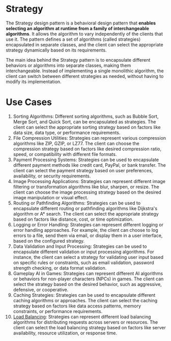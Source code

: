 # Strategy

The Strategy design pattern is a behavioral design pattern that **enables selecting an algorithm at runtime from a family of interchangeable algorithms**. It allows the algorithm to vary independently of the clients that use it. The pattern defines a set of algorithms (called strategies) encapsulated in separate classes, and the client can select the appropriate strategy dynamically based on its requirements.

The main idea behind the Strategy pattern is to encapsulate different behaviors or algorithms into separate classes, making them interchangeable. Instead of implementing a single monolithic algorithm, the client can switch between different strategies as needed, without having to modify its implementation.

# Use Cases

1. Sorting Algorithms: Different sorting algorithms, such as Bubble Sort, Merge Sort, and Quick Sort, can be encapsulated as strategies. The client can select the appropriate sorting strategy based on factors like data size, data type, or performance requirements.
2. File Compression Utilities: Strategies can represent various compression algorithms like ZIP, GZIP, or LZ77. The client can choose the compression strategy based on factors like desired compression ratio, speed, or compatibility with different file formats.
3. Payment Processing Systems: Strategies can be used to encapsulate different payment methods like credit card, PayPal, or bank transfer. The client can select the payment strategy based on user preferences, availability, or security requirements.
4. Image Processing Applications: Strategies can represent different image filtering or transformation algorithms like blur, sharpen, or resize. The client can choose the image processing strategy based on the desired image manipulation or visual effect.
5. Routing or Pathfinding Algorithms: Strategies can be used to encapsulate different routing or pathfinding algorithms like Dijkstra's algorithm or A* search. The client can select the appropriate strategy based on factors like distance, cost, or time optimization.
6. Logging or Error Handling: Strategies can represent different logging or error handling approaches. For example, the client can choose to log errors to a file, send them via email, or display them in a user interface, based on the configured strategy.
7. Data Validation and Input Processing: Strategies can be used to encapsulate different validation or input processing algorithms. For instance, the client can select a strategy for validating user input based on specific rules or constraints, such as email validation, password strength checking, or data format validation.
8. Gameplay AI in Games: Strategies can represent different AI algorithms or behaviors for non-player characters (NPCs) in games. The client can select the strategy based on the desired behavior, such as aggressive, defensive, or cooperative.
9. Caching Strategies: Strategies can be used to encapsulate different caching algorithms or approaches. The client can select the caching strategy based on factors like data access patterns, memory constraints, or performance requirements.
10. [Load Balancing](./use-cases/LoadBalancer): Strategies can represent different load balancing algorithms for distributing requests across servers or resources. The client can select the load balancing strategy based on factors like server availability, resource utilization, or response time.